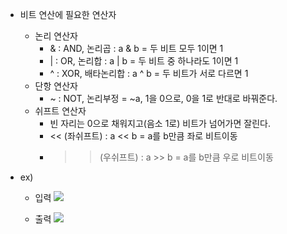 
- 비트 연산에 필요한 연산자
	- 논리 연산자 
		- & : AND, 논리곱 : a & b = 두 비트 모두 1이면 1
		- | : OR, 논리합 : a | b = 두 비트 중 하나라도 1이면 1
		- ^ : XOR, 배타논리합 : a ^ b = 두 비트가 서로 다르면 1
	- 단항 연산자
		- ~ : NOT, 논리부정 = ~a, 1을 0으로, 0을 1로 반대로 바꿔준다.
	- 쉬프트 연산자
		- 빈 자리는 0으로 채워지고(음소 1로) 비트가 넘어가면 잘린다.
		- << (좌쉬프트) : a << b = a를 b만큼 좌로 비트이동
		- >> (우쉬프트) : a >> b = a를 b만큼 우로 비트이동

- ex) 
	- 입력
	 ![](https://i.imgur.com/kDxYLMF.png)

	- 출력 ![](https://i.imgur.com/hXrNVhh.png)

